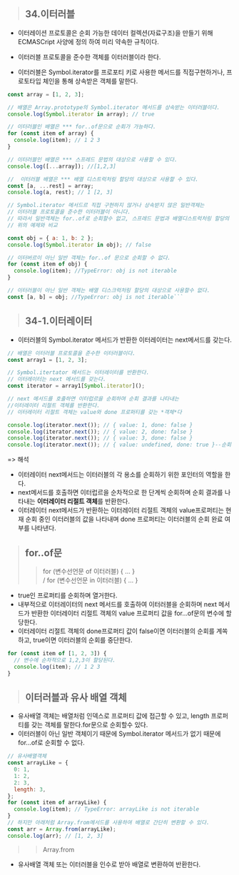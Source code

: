 > ## 34.이터러블

- 이터레이션 프로토콜은 순회 가능한 데이터 컬렉션(자료구조)을 만들기 위해 ECMASCript 사양에 정의 하여 미리 약속한 규칙이다.

- 이터러블 프로토콜을 준수한 객체를 이터러블이라 한다.
- 이터러블은 Symbol.iterator를 프로포티 키로 사용한 메서드를 직접구현하거나, 프로토타입 체인을 통해 상속받은 객체를 말한다.

````javascript
const array = [1, 2, 3];

// 배열은 Array.prototype의 Symbol.iterator 메서드를 상속받는 이터러블이다.
console.log(Symbol.iterator in array); // true

// 이터러블인 배열은 *** for..of문으로 순회가 가능하다.
for (const item of array) {
  console.log(item); // 1 2 3
}

// 이터러블인 배열은 *** 스프레드 문법의 대상으로 사용할 수 있다.
console.log([...array]); //[1,2,3]

//  이터러블 배열은 *** 배열 디스트럭처링 할당의 대상으로 사용할 수 있다.
const [a, ...rest] = array;
console.log(a, rest); // 1 [2, 3]

// Symbol.iterator 메서드르 직접 구현하지 않거나 상속받지 않은 일반객체는
// 이터러블 프로토콜을 준수한 이터러블이 아니다.
// 따라서 일반객체는 for..of로 순회할수 없고, 스프레드 문법과 배열디스트럭처링 할당의 대상으로 사용할 수 없다.
// 위의 예제와 비교

const obj = { a: 1, b: 2 };
console.log(Symbol.iterator in obj); // false

// 이터버르이 아닌 일반 객체는 for..of 문으로 순회할 수 없다.
for (const item of obj) {
  console.log(item); //TypeError: obj is not iterable
}

// 이터러블이 아닌 일반 객체는 배열 디스크럭처링 할당의 대상으로 사용할수 없다.
const [a, b] = obj; //TypeError: obj is not iterable```
````

> ## 34-1.이터레이터

- 이터러블의 Symbol.iterator 메서드가 반환한 이터레이터는
  next메서드를 갖는다.

```javascript
// 배열은 이터러블 프로토콜을 준수한 이터러블이다.
const array1 = [1, 2, 3];

// Symbol.itertator 메서드는 이터레이터를 반환한다.
// 이터레이터는 next 메서드를 갖는다.
const iterator = array1[Symbol.iterator]();

// next 메서드를 호출하면 이터럽르을 순회하며 순회 결과를 나타내는
//이터레이터 리절트 객체를 반환한다.
// 이터레이터 리절트 객체는 value와 done 프로퍼티를 갖는 *객체*다

console.log(iterator.next()); // { value: 1, done: false }
console.log(iterator.next()); // { value: 2, done: false }
console.log(iterator.next()); // { value: 3, done: false }
console.log(iterator.next()); // { value: undefined, done: true }--순회 완료
```

=> 해석

- 이터레이터 next메서드는 이터러블의 각 용소를 순회하기 위한 포인터의 역할을 한다.
- next메서드를 호출하면 이터럽르을 순차적으로 한 단계씩 순회하며
  순회 결과를 나타내는 **이터레이터 리절트 객체**를 반환한다.
- 이터레이터 next메서드가 반환하는 이터레이터 리절트 객체의 value프로퍼티는
  현재 순회 중인 이터러블의 값을 나타내며 done 프로퍼티는 이터러블의 순회 완료 여부를 나타낸다.

> ## for..of문
>
> > for (변수선언문 of 이터러블) { ... } <br/>
> > / for (변수선언문 in 이터러블) { ... }

- true인 프로퍼티를 순회하며 열거한다.
- 내부적으로 이터레이터의 next 메서드를 호출하여 이터러블을 순회하며 next 메서드가 반환한 이터레이터 리절트 객체의 value 프로퍼티 값을 for...of문의 변수에 할당한다.
- 이터레이터 리절트 객체의 done프로퍼티 값이 false이면 이터러블의 순회를 계쏙하고, true이면 이터러블의 순회를 중단한다.

```javascript
for (const item of [1, 2, 3]) {
  // 변수에 순차적으로 1,2,3이 할당된다.
  console.log(item); // 1 2 3
}
```

> ## 이터러블과 유사 배열 객체

- 유사배열 객체는 배열처럼 인덱스로 프로퍼티 값에 접근할 수 있고, length 프로퍼티를 갖는 객체를 말한다.for문으로 순회할수 있다.
- 이터러블이 아닌 일반 객체이기 때문에 Symbol.iterator 메서드가 없기 때문에
  for...of로 순회할 수 없다.

```javascript
// 유사배열객체
const arrayLike = {
  0: 1,
  1: 2,
  2: 3,
  length: 3,
};
for (const item of arrayLike) {
  console.log(item); // TypeError: arrayLike is not iterable
}
// 하지만 아래처럼 Array.from메서드를 사용하여 배열로 간단히 변환할 수 있다.
const arr = Array.from(arrayLike);
console.log(arr); // [1, 2, 3]
```

> > Array.from

- 유사배열 객체 또는 이터러블을 인수로 받아 배열로 변환하여 반환한다.
